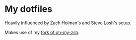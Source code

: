 # My dotfiles

Heavily influenced by Zach Holman's and Steve Losh's setup.

Makes use of my [fork of oh-my-zsh](https://github.com/strangnet/oh-my-zsh).